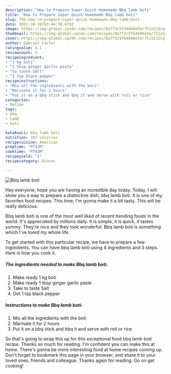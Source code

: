 ```yaml
---
description: "How to Prepare Super Quick Homemade Bbq lamb boti"
title: "How to Prepare Super Quick Homemade Bbq lamb boti"
slug: 795-how-to-prepare-super-quick-homemade-bbq-lamb-boti
date: 2021-10-16T03:44:39.679Z
image: https://img-global.cpcdn.com/recipes/8a7f3c5fb4608e5e/751x532cq70/bbq-lamb-boti-recipe-main-photo.jpg
thumbnail: https://img-global.cpcdn.com/recipes/8a7f3c5fb4608e5e/751x532cq70/bbq-lamb-boti-recipe-main-photo.jpg
cover: https://img-global.cpcdn.com/recipes/8a7f3c5fb4608e5e/751x532cq70/bbq-lamb-boti-recipe-main-photo.jpg
author: Gabriel Carter
ratingvalue: 4.1
reviewcount: 5
recipeingredient:
- "1 kg boti"
- "1 tbsp ginger garlic paste"
- "to taste Salt"
- "1 tsp black pepper"
recipeinstructions:
- "Mix all the ingredients with the boti"
- "Marinate it for 2 hours"
- "Put it on a bbq stick and bbq it and serve with roti or rice"
categories:
- Recipe
tags:
- bbq
- lamb
- boti

katakunci: bbq lamb boti 
nutrition: 167 calories
recipecuisine: American
preptime: "PT32M"
cooktime: "PT43M"
recipeyield: "2"
recipecategory: Dinner

---
```



![Bbq lamb boti](https://img-global.cpcdn.com/recipes/8a7f3c5fb4608e5e/751x532cq70/bbq-lamb-boti-recipe-main-photo.jpg)

Hey everyone, hope you are having an incredible day today. Today, I will show you a way to prepare a distinctive dish, bbq lamb boti. It is one of my favorites food recipes. This time, I'm gonna make it a bit tasty. This will be really delicious.



Bbq lamb boti is one of the most well liked of recent trending foods in the world. It's appreciated by millions daily. It is simple, it is quick, it tastes yummy. They're nice and they look wonderful. Bbq lamb boti is something which I've loved my whole life.


To get started with this particular recipe, we have to prepare a few ingredients. You can have bbq lamb boti using 4 ingredients and 3 steps. Here is how you cook it.

<!--inarticleads1-->

##### The ingredients needed to make Bbq lamb boti:

1. Make ready 1 kg boti
1. Make ready 1 tbsp ginger garlic paste
1. Take to taste Salt
1. Get 1 tsp black pepper




<!--inarticleads2-->

##### Instructions to make Bbq lamb boti:

1. Mix all the ingredients with the boti
1. Marinate it for 2 hours
1. Put it on a bbq stick and bbq it and serve with roti or rice




So that's going to wrap this up for this exceptional food bbq lamb boti recipe. Thanks so much for reading. I'm confident you can make this at home. There's gonna be more interesting food at home recipes coming up. Don't forget to bookmark this page in your browser, and share it to your loved ones, friends and colleague. Thanks again for reading. Go on get cooking!

